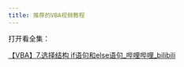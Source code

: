 ```yaml
---
title: 推荐的VBA视频教程
---
```




打开看全集：

[【VBA】7.选择结构 if语句和else语句_哔哩哔哩_bilibili](https://www.bilibili.com/video/BV1hr4y1f7PM)